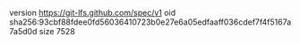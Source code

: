 version https://git-lfs.github.com/spec/v1
oid sha256:93cbf88fdee0fd56036410723b0e27e6a05edfaaff036cdef7f4f5167a7a5d0d
size 7528

